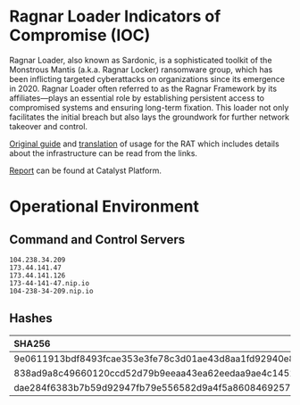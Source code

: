 # Ragnar Loader Indicators of Compromise (IOC)

Ragnar Loader, also known as Sardonic, is a sophisticated toolkit of the Monstrous Mantis (a.k.a. Ragnar Locker) ransomware group, which has been inflicting targeted cyberattacks on organizations since its emergence in 2020. Ragnar Loader often referred to as the Ragnar Framework by its affiliates—plays an essential role by establishing persistent access to compromised systems and ensuring long-term fixation. This loader not only facilitates the initial breach but also lays the groundwork for further network takeover and control.

[Original guide](guide.txt) and [translation](guide_EN.txt) of usage for the RAT which includes details about the infrastructure can be read from the links.

[Report](https://catalyst.prodaft.com/public/report/ragnar-loader) can be found at Catalyst Platform.



# Operational Environment

## Command and Control Servers
```
104.238.34.209
173.44.141.47
173.44.141.126
173-44-141-47.nip.io
104-238-34-209.nip.io
```

## Hashes
| SHA256                                                           |
| :--------------------------------------------------------------- |
| 9e0611913bdf8493fcae353e3fe78c3d01ae43d8aa1fd92940e84934c31b8729 |
| 838ad9a8c49660120ccd52d79b9eeaa43ea62eedaa9ae4c1451fb0edce4978ec |
| dae284f6383b7b59d92947fb79e556582d9a4f5a860846925713093cb9a874fa |
